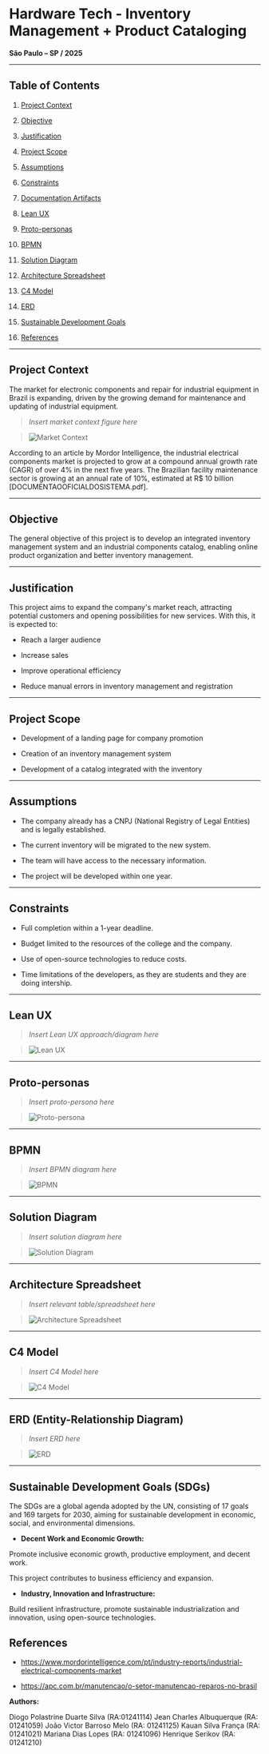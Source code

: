 
# Hardware Tech - Inventory Management + Product Cataloging

  



**São Paulo – SP / 2025**

  

---

  

## Table of Contents

  

1. [Project Context](#project-context)

2. [Objective](#objective)

3. [Justification](#justification)

4. [Project Scope](#project-scope)

5. [Assumptions](#assumptions)

6. [Constraints](#constraints)

7. [Documentation Artifacts](#documentation-artifacts)

8. [Lean UX](#lean-ux)

9. [Proto-personas](#proto-personas)

10. [BPMN](#bpmn)

11. [Solution Diagram](#solution-diagram)

12. [Architecture Spreadsheet](#architecture-spreadsheet)

13. [C4 Model](#c4-model)

14. [ERD](#erd)

15. [Sustainable Development Goals](#sustainable-development-goals)

16. [References](#references)

  

---

  

## Project Context

  

The market for electronic components and repair for industrial equipment in Brazil is expanding, driven by the growing demand for maintenance and updating of industrial equipment.

  

>  _Insert market context figure here_

>

> ![Market Context](PATH_TO_IMAGE_1)

  

According to an article by Mordor Intelligence, the industrial electrical components market is projected to grow at a compound annual growth rate (CAGR) of over 4% in the next five years. The Brazilian facility maintenance sector is growing at an annual rate of 10%, estimated at R$ 10 billion [DOCUMENTAOOFICIALDOSISTEMA.pdf].

  

---

  

## Objective

  

The general objective of this project is to develop an integrated inventory management system and an industrial components catalog, enabling online product organization and better inventory management.

  

---

  

## Justification

  

This project aims to expand the company's market reach, attracting potential customers and opening possibilities for new services. With this, it is expected to:

  

- Reach a larger audience

- Increase sales

- Improve operational efficiency

- Reduce manual errors in inventory management and registration

  

---

  

## Project Scope

  

- Development of a landing page for company promotion

- Creation of an inventory management system

- Development of a catalog integrated with the inventory

  

---

  

## Assumptions

  

- The company already has a CNPJ (National Registry of Legal Entities) and is legally established.

- The current inventory will be migrated to the new system.

- The team will have access to the necessary information.

- The project will be developed within one year.

  

---

  

## Constraints

  

- Full completion within a 1-year deadline.

- Budget limited to the resources of the college and the company.

- Use of open-source technologies to reduce costs.

- Time limitations of the developers, as they are students and they are doing intership.

  

---
  

## Lean UX

  

>  _Insert Lean UX approach/diagram here_

>

> ![Lean UX](PATH_TO_IMAGE_2)

  

---

  

## Proto-personas

  

>  _Insert proto-persona here_

>

> ![Proto-persona](PATH_TO_IMAGE_3)

  

---

  

## BPMN

  

>  _Insert BPMN diagram here_

>

> ![BPMN](PATH_TO_IMAGE_4)

  

---

  

## Solution Diagram

  

>  _Insert solution diagram here_

>

> ![Solution Diagram](PATH_TO_IMAGE_5)

  

---

  

## Architecture Spreadsheet

  

>  _Insert relevant table/spreadsheet here_

>

> ![Architecture Spreadsheet](PATH_TO_IMAGE_6)

  

---

  

## C4 Model

  

>  _Insert C4 Model here_

>

> ![C4 Model](PATH_TO_IMAGE_7)

  

---

  

## ERD (Entity-Relationship Diagram)

  

>  _Insert ERD here_

>

> ![ERD](PATH_TO_IMAGE_8)

  

---

  

## Sustainable Development Goals (SDGs)

  

The SDGs are a global agenda adopted by the UN, consisting of 17 goals and 169 targets for 2030, aiming for sustainable development in economic, social, and environmental dimensions.

  

-  **Decent Work and Economic Growth:**

Promote inclusive economic growth, productive employment, and decent work.

This project contributes to business efficiency and expansion.

  

-  **Industry, Innovation and Infrastructure:**

Build resilient infrastructure, promote sustainable industrialization and innovation, using open-source technologies.


## References

- https://www.mordorintelligence.com/pt/industry-reports/industrial-electrical-components-market

- https://apc.com.br/manutencao/o-setor-manutencao-reparos-no-brasil


**Authors:**

Diogo Polastrine Duarte Silva (RA:01241114)
Jean Charles Albuquerque (RA: 01241059)
João Victor Barroso Melo (RA: 01241125)
Kauan Silva França (RA: 01241021)
Mariana Dias Lopes (RA: 01241096)
Henrique Serikov (RA: 01241210)

  
